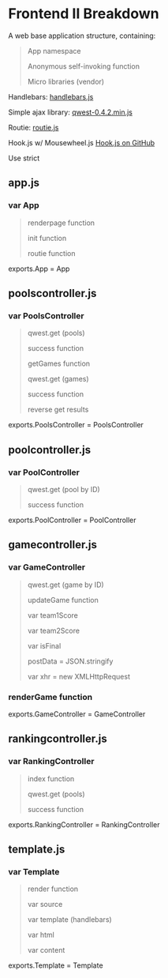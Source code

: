 Frontend II Breakdown
=====================

A web base application structure, containing:

> App namespace
>
> Anonymous self-invoking function
>
> Micro libraries (vendor)

Handlebars: <a href="https://github.com/wycats/handlebars.js/">handlebars.js</a><br />

Simple ajax library: <a href="https://github.com/pyrsmk/qwest">qwest-0.4.2.min.js</a><br />

Routie: <a href="http://projects.jga.me/routie/">routie.js</a><br />

Hook.js w/ Mousewheel.js <a href="https://github.com/jordansinger/hook.js/">Hook.js on GitHub</a><br />

Use strict

app.js
------

### var App

> renderpage function
>
> init function
>
> routie function

exports.App = App


poolscontroller.js
-----------------

### var PoolsController

> qwest.get (pools)
>
> success function
>
> getGames function
>
> qwest.get (games)
>
> success function
>
> reverse get results

exports.PoolsController = PoolsController


poolcontroller.js
------------------

### var PoolController

> qwest.get (pool by ID)
>
> success function

exports.PoolController = PoolController


gamecontroller.js
-----------------

### var GameController

> qwest.get (game by ID)
>
> updateGame function
>
> var team1Score
>
> var team2Score
>
> var isFinal
>
> postData = JSON.stringify
>
> var xhr = new XMLHttpRequest

### renderGame function

exports.GameController = GameController


rankingcontroller.js
--------------------

### var RankingController

> index function
> 
> qwest.get (pools)
> 
> success function

exports.RankingController = RankingController


template.js
-----------

### var Template
> render function
>
> var source
>
> var template (handlebars)
>
> var html
>
> var content

exports.Template = Template